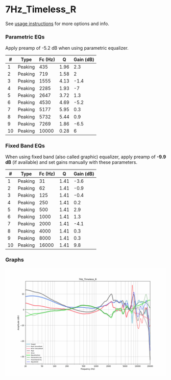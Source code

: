 # 7Hz_Timeless_R
See [usage instructions](https://github.com/jaakkopasanen/AutoEq#usage) for more options and info.

### Parametric EQs
Apply preamp of -5.2 dB when using parametric equalizer.

|   # | Type    |   Fc (Hz) |    Q |   Gain (dB) |
|-----|---------|-----------|------|-------------|
|   1 | Peaking |       435 | 1.96 |         2.3 |
|   2 | Peaking |       719 | 1.58 |         2   |
|   3 | Peaking |      1555 | 4.13 |        -1.4 |
|   4 | Peaking |      2285 | 1.93 |        -7   |
|   5 | Peaking |      2647 | 3.72 |         1.3 |
|   6 | Peaking |      4530 | 4.69 |        -5.2 |
|   7 | Peaking |      5177 | 5.95 |         0.3 |
|   8 | Peaking |      5732 | 5.44 |         0.9 |
|   9 | Peaking |      7269 | 1.86 |        -6.5 |
|  10 | Peaking |     10000 | 0.28 |         6   |

### Fixed Band EQs
When using fixed band (also called graphic) equalizer, apply preamp of **-9.9 dB** (if available) and set gains manually with these parameters.

|   # | Type    |   Fc (Hz) |    Q |   Gain (dB) |
|-----|---------|-----------|------|-------------|
|   1 | Peaking |        31 | 1.41 |        -3.6 |
|   2 | Peaking |        62 | 1.41 |        -0.9 |
|   3 | Peaking |       125 | 1.41 |        -0.4 |
|   4 | Peaking |       250 | 1.41 |         0.2 |
|   5 | Peaking |       500 | 1.41 |         2.9 |
|   6 | Peaking |      1000 | 1.41 |         1.3 |
|   7 | Peaking |      2000 | 1.41 |        -4.1 |
|   8 | Peaking |      4000 | 1.41 |         0.3 |
|   9 | Peaking |      8000 | 1.41 |         0.3 |
|  10 | Peaking |     16000 | 1.41 |         9.8 |

### Graphs
![](./7Hz_Timeless_R.png)
